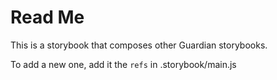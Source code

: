 # Read Me

This is a storybook that composes other Guardian storybooks.

To add a new one, add it the `refs` in .storybook/main.js

